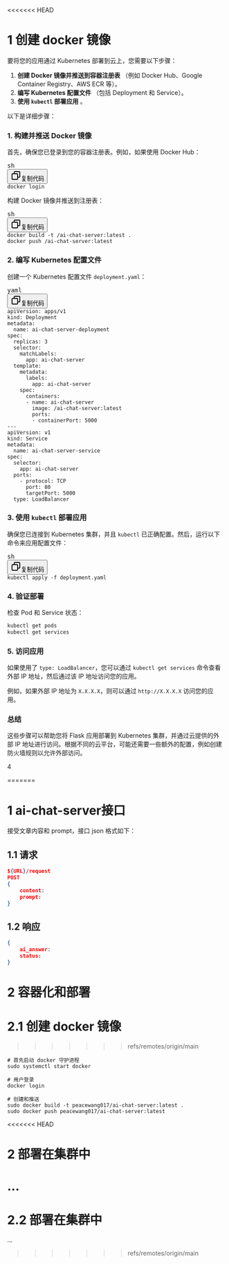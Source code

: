 <<<<<<< HEAD
# 1 创建 docker 镜像

要将您的应用通过 Kubernetes 部署到云上，您需要以下步骤：

1. **创建 Docker 镜像并推送到容器注册表** （例如 Docker Hub、Google Container Registry、AWS ECR 等）。
2. **编写 Kubernetes 配置文件** （包括 Deployment 和 Service）。
3. **使用 `kubectl` 部署应用** 。

以下是详细步骤：

### 1. 构建并推送 Docker 镜像

首先，确保您已登录到您的容器注册表。例如，如果使用 Docker Hub：

<pre><div class="dark bg-gray-950 rounded-md border-[0.5px] border-token-border-medium"><div class="flex items-center relative text-token-text-secondary bg-token-main-surface-secondary px-4 py-2 text-xs font-sans justify-between rounded-t-md"><span>sh</span><div class="flex items-center"><span class="" data-state="closed"><button class="flex gap-1 items-center"><svg xmlns="http://www.w3.org/2000/svg" width="24" height="24" fill="none" viewBox="0 0 24 24" class="icon-sm"><path fill="currentColor" fill-rule="evenodd" d="M7 5a3 3 0 0 1 3-3h9a3 3 0 0 1 3 3v9a3 3 0 0 1-3 3h-2v2a3 3 0 0 1-3 3H5a3 3 0 0 1-3-3v-9a3 3 0 0 1 3-3h2zm2 2h5a3 3 0 0 1 3 3v5h2a1 1 0 0 0 1-1V5a1 1 0 0 0-1-1h-9a1 1 0 0 0-1 1zM5 9a1 1 0 0 0-1 1v9a1 1 0 0 0 1 1h9a1 1 0 0 0 1-1v-9a1 1 0 0 0-1-1z" clip-rule="evenodd"></path></svg>复制代码</button></span></div></div><div class="overflow-y-auto p-4" dir="ltr"><code class="!whitespace-pre hljs language-sh">docker login
</code></div></div></pre>

构建 Docker 镜像并推送到注册表：

<pre><div class="dark bg-gray-950 rounded-md border-[0.5px] border-token-border-medium"><div class="flex items-center relative text-token-text-secondary bg-token-main-surface-secondary px-4 py-2 text-xs font-sans justify-between rounded-t-md"><span>sh</span><div class="flex items-center"><span class="" data-state="closed"><button class="flex gap-1 items-center"><svg xmlns="http://www.w3.org/2000/svg" width="24" height="24" fill="none" viewBox="0 0 24 24" class="icon-sm"><path fill="currentColor" fill-rule="evenodd" d="M7 5a3 3 0 0 1 3-3h9a3 3 0 0 1 3 3v9a3 3 0 0 1-3 3h-2v2a3 3 0 0 1-3 3H5a3 3 0 0 1-3-3v-9a3 3 0 0 1 3-3h2zm2 2h5a3 3 0 0 1 3 3v5h2a1 1 0 0 0 1-1V5a1 1 0 0 0-1-1h-9a1 1 0 0 0-1 1zM5 9a1 1 0 0 0-1 1v9a1 1 0 0 0 1 1h9a1 1 0 0 0 1-1v-9a1 1 0 0 0-1-1z" clip-rule="evenodd"></path></svg>复制代码</button></span></div></div><div class="overflow-y-auto p-4" dir="ltr"><code class="!whitespace-pre hljs language-sh">docker build -t <your-dockerhub-username>/ai-chat-server:latest .
docker push <your-dockerhub-username>/ai-chat-server:latest
</code></div></div></pre>

### 2. 编写 Kubernetes 配置文件

创建一个 Kubernetes 配置文件 `deployment.yaml`：

<pre><div class="dark bg-gray-950 rounded-md border-[0.5px] border-token-border-medium"><div class="flex items-center relative text-token-text-secondary bg-token-main-surface-secondary px-4 py-2 text-xs font-sans justify-between rounded-t-md"><span>yaml</span><div class="flex items-center"><span class="" data-state="closed"><button class="flex gap-1 items-center"><svg xmlns="http://www.w3.org/2000/svg" width="24" height="24" fill="none" viewBox="0 0 24 24" class="icon-sm"><path fill="currentColor" fill-rule="evenodd" d="M7 5a3 3 0 0 1 3-3h9a3 3 0 0 1 3 3v9a3 3 0 0 1-3 3h-2v2a3 3 0 0 1-3 3H5a3 3 0 0 1-3-3v-9a3 3 0 0 1 3-3h2zm2 2h5a3 3 0 0 1 3 3v5h2a1 1 0 0 0 1-1V5a1 1 0 0 0-1-1h-9a1 1 0 0 0-1 1zM5 9a1 1 0 0 0-1 1v9a1 1 0 0 0 1 1h9a1 1 0 0 0 1-1v-9a1 1 0 0 0-1-1z" clip-rule="evenodd"></path></svg>复制代码</button></span></div></div><div class="overflow-y-auto p-4" dir="ltr"><code class="!whitespace-pre hljs language-yaml">apiVersion: apps/v1
kind: Deployment
metadata:
  name: ai-chat-server-deployment
spec:
  replicas: 3
  selector:
    matchLabels:
      app: ai-chat-server
  template:
    metadata:
      labels:
        app: ai-chat-server
    spec:
      containers:
      - name: ai-chat-server
        image: <your-dockerhub-username>/ai-chat-server:latest
        ports:
        - containerPort: 5000
---
apiVersion: v1
kind: Service
metadata:
  name: ai-chat-server-service
spec:
  selector:
    app: ai-chat-server
  ports:
    - protocol: TCP
      port: 80
      targetPort: 5000
  type: LoadBalancer
</code></div></div></pre>

### 3. 使用 `kubectl` 部署应用

确保您已连接到 Kubernetes 集群，并且 `kubectl` 已正确配置。然后，运行以下命令来应用配置文件：

<pre><div class="dark bg-gray-950 rounded-md border-[0.5px] border-token-border-medium"><div class="flex items-center relative text-token-text-secondary bg-token-main-surface-secondary px-4 py-2 text-xs font-sans justify-between rounded-t-md"><span>sh</span><div class="flex items-center"><span class="" data-state="closed"><button class="flex gap-1 items-center"><svg xmlns="http://www.w3.org/2000/svg" width="24" height="24" fill="none" viewBox="0 0 24 24" class="icon-sm"><path fill="currentColor" fill-rule="evenodd" d="M7 5a3 3 0 0 1 3-3h9a3 3 0 0 1 3 3v9a3 3 0 0 1-3 3h-2v2a3 3 0 0 1-3 3H5a3 3 0 0 1-3-3v-9a3 3 0 0 1 3-3h2zm2 2h5a3 3 0 0 1 3 3v5h2a1 1 0 0 0 1-1V5a1 1 0 0 0-1-1h-9a1 1 0 0 0-1 1zM5 9a1 1 0 0 0-1 1v9a1 1 0 0 0 1 1h9a1 1 0 0 0 1-1v-9a1 1 0 0 0-1-1z" clip-rule="evenodd"></path></svg>复制代码</button></span></div></div><div class="overflow-y-auto p-4" dir="ltr"><code class="!whitespace-pre hljs language-sh">kubectl apply -f deployment.yaml
</code></div></div></pre>

### 4. 验证部署

检查 Pod 和 Service 状态：

```sh
kubectl get pods
kubectl get services
```
</code></div></div></pre>

### 5. 访问应用

如果使用了 `type: LoadBalancer`，您可以通过 `kubectl get services` 命令查看外部 IP 地址，然后通过该 IP 地址访问您的应用。

例如，如果外部 IP 地址为 `X.X.X.X`，则可以通过 `http://X.X.X.X` 访问您的应用。

### 总结

这些步骤可以帮助您将 Flask 应用部署到 Kubernetes 集群，并通过云提供的外部 IP 地址进行访问。根据不同的云平台，可能还需要一些额外的配置，例如创建防火墙规则以允许外部访问。

4

=======
# 1 ai-chat-server接口
接受文章内容和 prompt，接口 json 格式如下：

## 1.1 请求
```json
${URL}/request
POST
{
    content:
    prompt:
}
```

## 1.2 响应
```json
{
    ai_answer:
    status:
}
```

# 2 容器化和部署

# 2.1 创建 docker 镜像
>>>>>>> refs/remotes/origin/main
```shell
# 首先启动 docker 守护进程
sudo systemctl start docker

# 用户登录
docker login

# 创建和推送
sudo docker build -t peacewang017/ai-chat-server:latest .
sudo docker push peacewang017/ai-chat-server:latest
```

<<<<<<< HEAD
# 2 部署在集群中

...
=======
# 2.2 部署在集群中
...
>>>>>>> refs/remotes/origin/main
